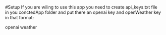 #Setup 
If you are wiling to use this app you need to create api_keys.txt file in you conctedApp folder 
and put there an openai key and openWeather key in that format:

openai
<key>
weather
<key>
